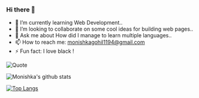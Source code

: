 ### Hi there 👋

- 🌱 I’m currently learning Web Development..
- 👯 I’m looking to collaborate on some cool ideas for building web pages..
- 💬 Ask me about How did I manage to learn multiple languages..
- 📫 How to reach me: monishkagohil1194@gmail.com
- ⚡ Fun fact: I love black !

![Quote](https://github-readme-quotes.herokuapp.com/quote)


![Monishka's github stats](https://github-readme-stats.vercel.app/api?username=Monishka11)

[![Top Langs](https://github-readme-stats.vercel.app/api/top-langs/?username=Monishka11)](https://github.com/Monishka11/github-readme-stats)


<!--
**Monishka11/Monishka11** is a ✨ _special_ ✨ repository because its `README.md` (this file) appears on your GitHub profile.

Here are some ideas to get you started:

- 🔭 I’m currently working on ...
- 🌱 I’m currently learning ...
- 👯 I’m looking to collaborate on ...
- 🤔 I’m looking for help with ...
- 💬 Ask me about ...
- 📫 How to reach me: ...
- 😄 Pronouns: ...
- ⚡ Fun fact: ...
-->
